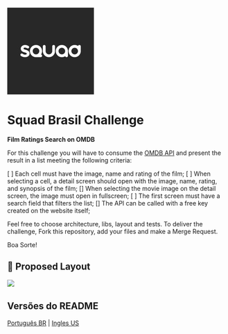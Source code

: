 ![image](assets/images/squad_brazil__logo.png)
# Squad Brasil Challenge
**Film Ratings Search on OMDB**

For this challenge you will have to consume the [OMDB API](http://www.omdbapi.com/) and present the result in a list meeting the following criteria:

[ ] Each cell must have the image, name and rating of the film;
[ ] When selecting a cell, a detail screen should open with the image, name, rating, and synopsis of the film;
[] When selecting the movie image on the detail screen, the image must open in fullscreen;
[ ] The first screen must have a search field that filters the list;
[] The API can be called with a free key created on the website itself;

Feel free to choose architecture, libs, layout and tests.
To deliver the challenge, Fork this repository, add your files and make a Merge Request.

Boa Sorte!

## 🎨 Proposed Layout
<p align="left">
 <img src="assets/readme/splash.png" width="200px">
</p>

## Versões do README
[Português BR](./README.md) | [Ingles US](./README-en.md)